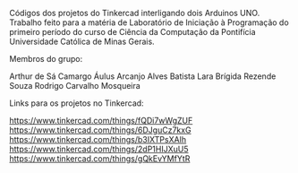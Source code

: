 Códigos dos projetos do Tinkercad interligando dois Arduinos UNO. Trabalho feito para a matéria de Laboratório de Iniciação à Programação do primeiro período do curso de Ciência da Computação da Pontifícia Universidade Católica de Minas Gerais.

Membros do grupo:

Arthur de Sá Camargo
Áulus Arcanjo Alves Batista
Lara Brígida Rezende Souza
Rodrigo Carvalho Mosqueira

Links para os projetos no Tinkercad: 

https://www.tinkercad.com/things/fQDi7wWgZUF
https://www.tinkercad.com/things/6DJguCz7kxG
https://www.tinkercad.com/things/b3IXTPsXAIh
https://www.tinkercad.com/things/2dP1HIJXuU5
https://www.tinkercad.com/things/gQkEvYMfYtR
